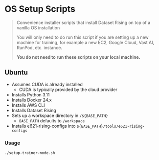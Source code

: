 # OS Setup Scripts

> Convenience installer scripts that install Dataset Rising on top of a vanilla OS installation
>
> You will only need to do run this script if you are setting up a new machine for training,
> for example a new EC2, Google Cloud, Vast AI, RunPod, etc. instance. 
>
> **You do not need to run these scripts on your local machine.**

## Ubuntu
* Assumes CUDA is already installed
  * CUDA is typically provided by the cloud provider
* Installs Python 3.11
* Installs Docker 24.x
* Installs AWS CLI
* Installs Dataset Rising
* Sets up a workspace directory in `/${BASE_PATH}`
  * `BASE_PATH` defaults to `/workspace`
* Installs e621-rising-configs into `${BASE_PATH}/tools/e621-rising-configs`

### Usage

```bash
./setup-trainer-node.sh
```
